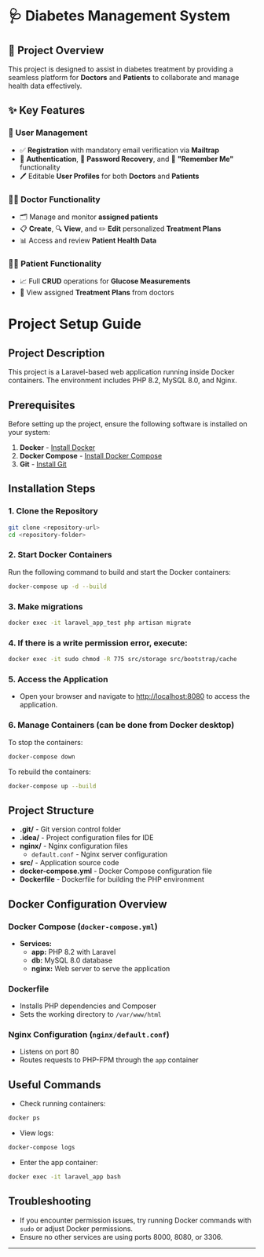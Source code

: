 # 🩺 Diabetes Management System

## 📖 Project Overview
This project is designed to assist in diabetes treatment by providing a seamless platform for **Doctors** and **Patients** to collaborate and manage health data effectively.

## ✨ Key Features

### 🔐 User Management
- ✅ **Registration** with mandatory email verification via **Mailtrap**
- 🔑 **Authentication**, 🔄 **Password Recovery**, and 📝 **"Remember Me"** functionality
- 🖊️ Editable **User Profiles** for both **Doctors** and **Patients**

### 👨‍⚕️ Doctor Functionality
- 🗂️ Manage and monitor **assigned patients**
- 📋 **Create**, 🔍 **View**, and ✏️ **Edit** personalized **Treatment Plans**
- 📊 Access and review **Patient Health Data**

### 🧑‍🦱 Patient Functionality
- 📈 Full **CRUD** operations for **Glucose Measurements**
- 🏥 View assigned **Treatment Plans** from doctors

# Project Setup Guide

## Project Description
This project is a Laravel-based web application running inside Docker containers. The environment includes PHP 8.2, MySQL 8.0, and Nginx.

## Prerequisites
Before setting up the project, ensure the following software is installed on your system:

1. **Docker** - [Install Docker](https://docs.docker.com/get-docker/)
2. **Docker Compose** - [Install Docker Compose](https://docs.docker.com/compose/install/)
3. **Git** - [Install Git](https://git-scm.com/book/en/v2/Getting-Started-Installing-Git)

## Installation Steps

### 1. Clone the Repository
```bash
git clone <repository-url>
cd <repository-folder>
```

### 2. Start Docker Containers
Run the following command to build and start the Docker containers:
```bash
docker-compose up -d --build
```

### 3. Make migrations
```bash
docker exec -it laravel_app_test php artisan migrate
```

### 4. If there is a write permission error, execute:
```bash
docker exec -it sudo chmod -R 775 src/storage src/bootstrap/cache
```

### 5. Access the Application
- Open your browser and navigate to [http://localhost:8080](http://localhost:8080) to access the application.

### 6. Manage Containers (can be done from Docker desktop)
To stop the containers:
```bash
docker-compose down
```

To rebuild the containers:
```bash
docker-compose up --build
```

## Project Structure

- **.git/** - Git version control folder
- **.idea/** - Project configuration files for IDE
- **nginx/** - Nginx configuration files
  - `default.conf` - Nginx server configuration
- **src/** - Application source code
- **docker-compose.yml** - Docker Compose configuration file
- **Dockerfile** - Dockerfile for building the PHP environment

## Docker Configuration Overview

### Docker Compose (`docker-compose.yml`)
- **Services:**
  - **app:** PHP 8.2 with Laravel
  - **db:** MySQL 8.0 database
  - **nginx:** Web server to serve the application

### Dockerfile
- Installs PHP dependencies and Composer
- Sets the working directory to `/var/www/html`

### Nginx Configuration (`nginx/default.conf`)
- Listens on port 80
- Routes requests to PHP-FPM through the `app` container

## Useful Commands

- Check running containers:
```bash
docker ps
```

- View logs:
```bash
docker-compose logs
```

- Enter the app container:
```bash
docker exec -it laravel_app bash
```

## Troubleshooting
- If you encounter permission issues, try running Docker commands with `sudo` or adjust Docker permissions.
- Ensure no other services are using ports 8000, 8080, or 3306.

---


